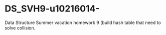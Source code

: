 DS_SVH9-u10216014-
==================

Data Structure Summer vacation homework 9 (build hash table that need to solve collision.
